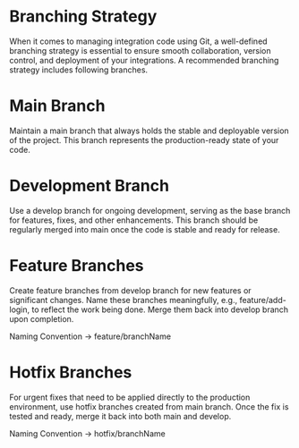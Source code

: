 # Branching Strategy

When it comes to managing integration code using Git, a well-defined branching strategy is essential to ensure smooth collaboration, version control, and deployment of your integrations. A recommended branching strategy includes following branches.


# Main Branch
Maintain a main branch that always holds the stable and deployable version of the project. This branch represents the production-ready state of your code.


# Development Branch
Use a develop branch for ongoing development, serving as the base branch for features, fixes, and other enhancements. This branch should be regularly merged into main once the code is stable and ready for release.


# Feature Branches
Create feature branches from develop branch for new features or significant changes. Name these branches meaningfully, e.g., feature/add-login, to reflect the work being done. Merge them back into develop branch upon completion.

Naming Convention -> feature/branchName


# Hotfix Branches
For urgent fixes that need to be applied directly to the production environment, use hotfix branches created from main branch. Once the fix is tested and ready, merge it back into both main and develop.

Naming Convention -> hotfix/branchName

